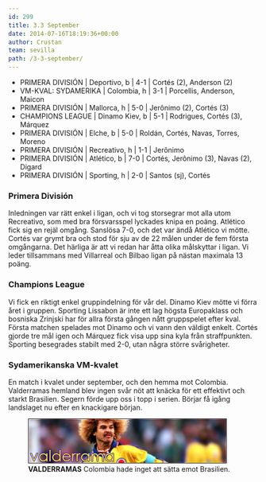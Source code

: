 ```yaml
---
id: 299
title: 3.3 September
date: 2014-07-16T18:19:36+00:00
author: Crustan
team: sevilla
path: /3-3-september/
---
```


- PRIMERA DIVISIÓN | Deportivo, b | 4-1 | Cortés (2), Anderson (2)
- VM-KVAL: SYDAMERIKA | Colombia, h | 3-1 | Porcellis, Anderson, Maicon
- PRIMERA DIVISIÓN | Mallorca, h | 5-0 | Jerônimo (2), Cortés (3)
- CHAMPIONS LEAGUE | Dinamo Kiev, b | 5-1 | Rodrigues, Cortés (3), Márquez
- PRIMERA DIVISIÓN | Elche, b | 5-0 | Roldán, Cortés, Navas, Torres, Moreno
- PRIMERA DIVISIÓN | Recreativo, h | 1-1 | Jerônimo
- PRIMERA DIVISIÓN | Atlético, b | 7-0 | Cortés, Jerônimo (3), Navas (2), Digard
- PRIMERA DIVISIÓN | Sporting, h | 2-0 | Santos (sj), Cortés

### Primera División

Inledningen var rätt enkel i ligan, och vi tog storsegrar mot alla utom Recreativo, som med bra försvarsspel lyckades knipa en poäng. Atlético fick sig en rejäl omgång. Sanslösa 7-0, och det var ändå Atlético vi mötte. Cortés var grymt bra och stod för sju av de 22 målen under de fem första omgångarna. Det härliga är att vi redan har åtta olika målskyttar i ligan. Vi leder tillsammans med Villarreal och Bilbao ligan på nästan maximala 13 poäng.

### Champions League

Vi fick en riktigt enkel gruppindelning för vår del. Dinamo Kiev mötte vi förra året i gruppen. Sporting Lissabon är inte ett lag högsta Europaklass och bosniska Zrinjski har för allra första gången nått gruppspelet efter kval. Första matchen spelades mot Dinamo och vi vann den väldigt enkelt. Cortés gjorde tre mål igen och Márquez fick visa upp sina kyla från straffpunkten. Sporting besegrades stabilt med 2-0, utan några större svårigheter.

### Sydamerikanska VM-kvalet

En match i kvalet under september, och den hemma mot Colombia. Valderramas hemland blev ingen svår nöt att knäcka för ett effektivt och starkt Brasilien. Segern förde upp oss i topp i serien. Börjar få igång landslaget nu efter en knackigare början.

<figure>
  <img src="../images/valderrama.png" alt="valderrama"  />
  <figcaption><strong>VALDERRAMAS</strong> Colombia hade inget att sätta emot Brasilien.</figcaption>
</figure>
